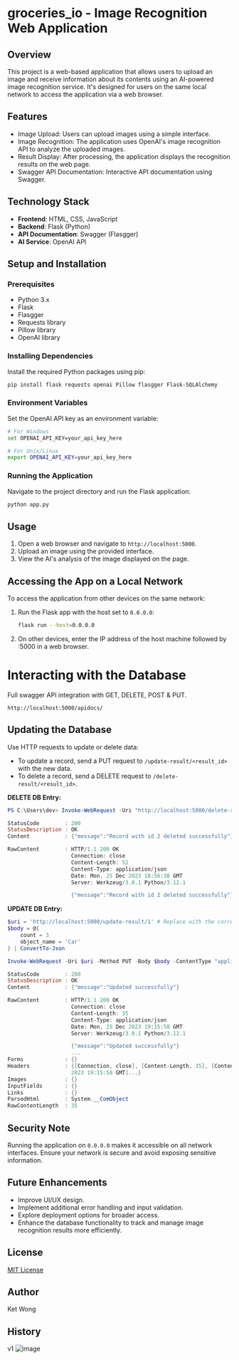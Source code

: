 # groceries_io - Image Recognition Web Application 

## Overview
This project is a web-based application that allows users to upload an image and receive information about its contents using an AI-powered image recognition service. It's designed for users on the same local network to access the application via a web browser.

## Features
- Image Upload: Users can upload images using a simple interface.
- Image Recognition: The application uses OpenAI's image recognition API to analyze the uploaded images.
- Result Display: After processing, the application displays the recognition results on the web page.
- Swagger API Documentation: Interactive API documentation using Swagger.

## Technology Stack
- **Frontend**: HTML, CSS, JavaScript
- **Backend**: Flask (Python)
- **API Documentation**: Swagger (Flasgger)
- **AI Service**: OpenAI API

## Setup and Installation

### Prerequisites
- Python 3.x
- Flask
- Flasgger
- Requests library
- Pillow library
- OpenAI library

### Installing Dependencies
Install the required Python packages using pip:
```bash
pip install flask requests openai Pillow flasgger Flask-SQLAlchemy
```

### Environment Variables
Set the OpenAI API key as an environment variable:
```bash
# For Windows
set OPENAI_API_KEY=your_api_key_here

# For Unix/Linux
export OPENAI_API_KEY=your_api_key_here
```

### Running the Application
Navigate to the project directory and run the Flask application:
```bash
python app.py
```

## Usage
1. Open a web browser and navigate to `http://localhost:5000`.
2. Upload an image using the provided interface.
3. View the AI's analysis of the image displayed on the page.

## Accessing the App on a Local Network
To access the application from other devices on the same network:
1. Run the Flask app with the host set to `0.0.0.0`:
   ```bash
   flask run --host=0.0.0.0
   ```

2. On other devices, enter the IP address of the host machine followed by :5000 in a web browser.
# Interacting with the Database

Full swagger API integration with GET, DELETE, POST & PUT.

```
http://localhost:5000/apidocs/
```

## Updating the Database
Use HTTP requests to update or delete data:

- To update a record, send a PUT request to `/update-result/<result_id>` with the new data.
- To delete a record, send a DELETE request to `/delete-result/<result_id>`.

**DELETE DB Entry:**
```powershell
PS C:\Users\dev> Invoke-WebRequest -Uri "http://localhost:5000/delete-result/2" -Method DELETE

StatusCode        : 200
StatusDescription : OK
Content           : {"message":"Record with id 2 deleted successfully"}

RawContent        : HTTP/1.1 200 OK
                    Connection: close
                    Content-Length: 52
                    Content-Type: application/json
                    Date: Mon, 25 Dec 2023 18:56:38 GMT
                    Server: Werkzeug/3.0.1 Python/3.12.1

                    {"message":"Record with id 2 deleted successfully"}
```

**UPDATE DB Entry:**
```powershell
$uri = 'http://localhost:5000/update-result/1' # Replace with the correct URI and ID
$body = @{
    count = 3
    object_name = 'Car'
} | ConvertTo-Json

Invoke-WebRequest -Uri $uri -Method PUT -Body $body -ContentType "application/json"

StatusCode        : 200
StatusDescription : OK
Content           : {"message":"Updated successfully"}

RawContent        : HTTP/1.1 200 OK
                    Connection: close
                    Content-Length: 35
                    Content-Type: application/json
                    Date: Mon, 25 Dec 2023 19:15:58 GMT
                    Server: Werkzeug/3.0.1 Python/3.12.1

                    {"message":"Updated successfully"}
                    ...
Forms             : {}
Headers           : {[Connection, close], [Content-Length, 35], [Content-Type, application/json], [Date, Mon, 25 Dec
                    2023 19:15:58 GMT]...}
Images            : {}
InputFields       : {}
Links             : {}
ParsedHtml        : System.__ComObject
RawContentLength  : 35
```

## Security Note
Running the application on `0.0.0.0` makes it accessible on all network interfaces. Ensure your network is secure and avoid exposing sensitive information.

## Future Enhancements
- Improve UI/UX design.
- Implement additional error handling and input validation.
- Explore deployment options for broader access.
- Enhance the database functionality to track and manage image recognition results more efficiently.

## License
[MIT License](LICENSE)

## Author
Ket Wong

## History

v1 
![image](https://github.com/ketwong/groceries_io/assets/42503376/d1151277-9707-4142-979a-7d791c25667c)

